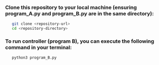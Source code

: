 ### Clone this repository to your local machine (ensuring program_A.py and program_B.py are in the same directory):
```bash
   git clone <repository-url>
   cd <repository-directory>
```

### To run controller (program B), you can execute the following command in your terminal:
```bash
   python3 program_B.py
```
